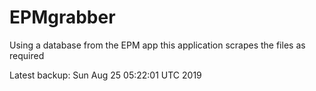 # EPMgrabber
Using a database from the EPM app this application scrapes the files as required


Latest backup: Sun Aug 25 05:22:01 UTC 2019
